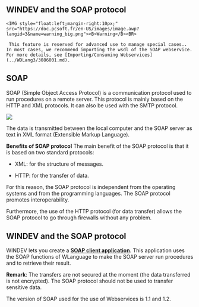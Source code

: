 
## WINDEV and the SOAP protocol
			

<DIV class="specObsolete">
	<IMG style="float:left;margin-right:10px;" src="https://doc.pcsoft.fr/en-US/images/image.awp?langid=3&name=warning_big.png"><B>Warning</B><BR>
	 This feature is reserved for advanced use to manage special cases.. In most cases, we recommend importing the wsdl of the SOAP webservice. For more details, see [Importing/Consuming Webservices](../WDLang3/3086001.md). 
</DIV><a name="NOTE1"></a>
<a name="NOTE1_1"></a>


## SOAP
<a name="soap_ELTTEXTE000115"></a>
SOAP (Simple Object Access Protocol) is a communication protocol used to run procedures on a remote server. This protocol is mainly based on the HTTP and XML protocols. It can also be used with the SMTP protocol.

![](https://doc.pcsoft.fr/en-US/images/image.awp?langid=3&name=Soap.gif)


The data is transmitted between the local computer and the SOAP server as text in XML format (Extensible Markup Language).

**Benefits of SOAP protocol**
The main benefit of the SOAP protocol is that it is based on two standard protocols:

- XML: for the structure of messages.

- HTTP: for the transfer of data.




For this reason, the SOAP protocol is independent from the operating systems and from the programming languages. The SOAP protocol promotes interoperability.

Furthermore, the use of the HTTP protocol (for data transfer) allows the SOAP protocol to go through firewalls without any problem.



<a name="NOTE2"></a>
<a name="NOTE2_1"></a>


## WINDEV and the SOAP protocol
<a name="windev_and_the_soap_protocol_ELTTEXTE000139"></a>
WINDEV lets you create a **[SOAP client application](../WDLang3/3069008.md)**. This application uses the SOAP functions of WLanguage to make the SOAP server run procedures and to retrieve their result.

**Remark**: The transfers are not secured at the moment (the data transferred is not encrypted). The SOAP protocol should not be used to transfer sensitive data.

The version of SOAP used for the use of Webservices is 1.1 and 1.2.


